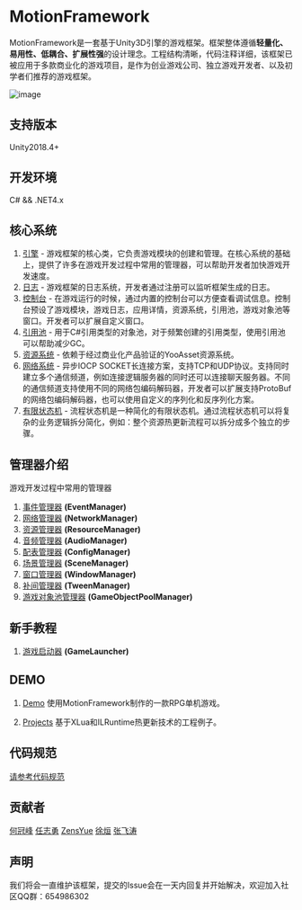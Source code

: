# MotionFramework
MotionFramework是一套基于Unity3D引擎的游戏框架。框架整体遵循**轻量化、易用性、低耦合、扩展性强**的设计理念。工程结构清晰，代码注释详细，该框架已被应用于多款商业化的游戏项目，是作为创业游戏公司、独立游戏开发者、以及初学者们推荐的游戏框架。

![image](https://github.com/gmhevinci/MotionFramework/raw/master/Docs/Image/framework.png)

## 支持版本
Unity2018.4+

## 开发环境
C# && .NET4.x

## 核心系统

1. [引擎](https://github.com/gmhevinci/MotionFramework/blob/master/Docs/MotionEngine.md) - 游戏框架的核心类，它负责游戏模块的创建和管理。在核心系统的基础上，提供了许多在游戏开发过程中常用的管理器，可以帮助开发者加快游戏开发速度。
2. [日志](https://github.com/gmhevinci/MotionFramework/blob/master/Docs/MotionLog.md) - 游戏框架的日志系统，开发者通过注册可以监听框架生成的日志。
3. [控制台](https://github.com/gmhevinci/MotionFramework/blob/master/Docs/Engine.Console.md) - 在游戏运行的时候，通过内置的控制台可以方便查看调试信息。控制台预设了游戏模块，游戏日志，应用详情，资源系统，引用池，游戏对象池等窗口。开发者可以扩展自定义窗口。
4. [引用池](https://github.com/gmhevinci/MotionFramework/blob/master/Docs/Engine.Reference.md) - 用于C#引用类型的对象池，对于频繁创建的引用类型，使用引用池可以帮助减少GC。
5. [资源系统](https://github.com/tuyoogame/YooAsset) - 依赖于经过商业化产品验证的YooAsset资源系统。
6. [网络系统](https://github.com/gmhevinci/MotionFramework/blob/master/Docs/Engine.Network.md) - 异步IOCP SOCKET长连接方案，支持TCP和UDP协议。支持同时建立多个通信频道，例如连接逻辑服务器的同时还可以连接聊天服务器。不同的通信频道支持使用不同的网络包编码解码器，开发者可以扩展支持ProtoBuf的网络包编码解码器，也可以使用自定义的序列化和反序列化方案。
8. [有限状态机](https://github.com/gmhevinci/MotionFramework/blob/master/Docs/Engine.AI.FSM.md) - 流程状态机是一种简化的有限状态机。通过流程状态机可以将复杂的业务逻辑拆分简化，例如：整个资源热更新流程可以拆分成多个独立的步骤。

## 管理器介绍
游戏开发过程中常用的管理器

1. [事件管理器](https://github.com/gmhevinci/MotionFramework/blob/master/Docs/Module.Event.md) **(EventManager)**
2. [网络管理器](https://github.com/gmhevinci/MotionFramework/blob/master/Docs/Module.Network.md) **(NetworkManager)**
3. [资源管理器](https://github.com/gmhevinci/MotionFramework/blob/master/Docs/Module.Resource.md) **(ResourceManager)**
4. [音频管理器](https://github.com/gmhevinci/MotionFramework/blob/master/Docs/Module.Audio.md) **(AudioManager)**
5. [配表管理器](https://github.com/gmhevinci/MotionFramework/blob/master/Docs/Module.Config.md) **(ConfigManager)**
6. [场景管理器](https://github.com/gmhevinci/MotionFramework/blob/master/Docs/Module.Scene.md) **(SceneManager)**
7. [窗口管理器](https://github.com/gmhevinci/MotionFramework/blob/master/Docs/Module.Window.md) **(WindowManager)**
8. [补间管理器](https://github.com/gmhevinci/MotionFramework/blob/master/Docs/Module.Tween.md) **(TweenManager)**
10. [游戏对象池管理器](https://github.com/gmhevinci/MotionFramework/blob/master/Docs/Module.Pool.md) **(GameObjectPoolManager)**

## 新手教程
1. [游戏启动器](https://github.com/gmhevinci/MotionFramework/blob/master/Docs/GameLauncher.md) **(GameLauncher)**

## DEMO
1. [Demo](https://github.com/gmhevinci/Demo) 使用MotionFramework制作的一款RPG单机游戏。

2. [Projects](https://github.com/gmhevinci/Projects) 基于XLua和ILRuntime热更新技术的工程例子。

## 代码规范

[请参考代码规范](https://github.com/gmhevinci/MotionFramework/blob/master/Docs/CodeStyle.md)

## 贡献者

[何冠峰](https://github.com/gmhevinci) [任志勇](https://github.com/renruoyu1989) [ZensYue](https://github.com/ZensYue) [徐烜](https://github.com/mayaxu) [张飞涛](https://github.com/zhangfeitao)  

## 声明
我们将会一直维护该框架，提交的Issue会在一天内回复并开始解决，欢迎加入社区QQ群：654986302
